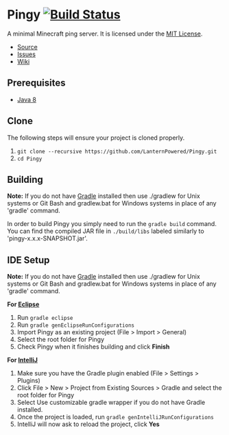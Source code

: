 # Pingy [![Build Status](https://travis-ci.org/LanternPowered/Pingy.svg?branch=master)](https://travis-ci.org/LanternPowered/Pingy)

A minimal Minecraft ping server. It is licensed under the [MIT License].

* [Source]
* [Issues]
* [Wiki]

## Prerequisites
* [Java 8]

## Clone
The following steps will ensure your project is cloned properly.

1. `git clone --recursive https://github.com/LanternPowered/Pingy.git`
2. `cd Pingy`

## Building
__Note:__ If you do not have [Gradle] installed then use ./gradlew for Unix systems or Git Bash and gradlew.bat for Windows systems in place of any 'gradle' command.

In order to build Pingy you simply need to run the `gradle build` command. You can find the compiled JAR file in `./build/libs` labeled similarly to 'pingy-x.x.x-SNAPSHOT.jar'.

## IDE Setup
__Note:__ If you do not have [Gradle] installed then use ./gradlew for Unix systems or Git Bash and gradlew.bat for Windows systems in place of any 'gradle' command.

__For [Eclipse]__
  1. Run `gradle eclipse`
  2. Run `gradle genEclipseRunConfigurations`
  3. Import Pingy as an existing project (File > Import > General)
  4. Select the root folder for Pingy
  5. Check Pingy when it finishes building and click **Finish**

__For [IntelliJ]__
  1. Make sure you have the Gradle plugin enabled (File > Settings > Plugins)
  2. Click File > New > Project from Existing Sources > Gradle and select the root folder for Pingy
  3. Select Use customizable gradle wrapper if you do not have Gradle installed.
  4. Once the project is loaded, run `gradle genIntelliJRunConfigurations`
  5. IntelliJ will now ask to reload the project, click **Yes**

[Eclipse]: https://eclipse.org/
[Gradle]: https://www.gradle.org/
[IntelliJ]: http://www.jetbrains.com/idea/
[Source]: https://github.com/LanternPowered/Pingy
[Java 8]: http://www.oracle.com/technetwork/java/javase/downloads/jdk8-downloads-2133151.html
[Issues]: https://github.com/LanternPowered/Pingy/issues
[Wiki]: https://github.com/LanternPowered/Pingy/wiki
[MIT License]: https://www.tldrlegal.com/license/mit-license
